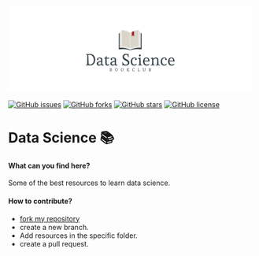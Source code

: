 ![logo](Assets/images/logo2.png)

[![GitHub issues](https://img.shields.io/github/issues/Prudhvi0001/Data-Science-Resources)](https://github.com/Prudhvi0001/Data-Science-Resources/issues)
[![GitHub forks](https://img.shields.io/github/forks/Prudhvi0001/Data-Science-Resources)](https://github.com/Prudhvi0001/Data-Science-Resources/network)
[![GitHub stars](https://img.shields.io/github/stars/Prudhvi0001/Data-Science-Resources)](https://github.com/Prudhvi0001/Data-Science-Resources/stargazers)
[![GitHub license](https://img.shields.io/github/license/Prudhvi0001/Data-Science-Resources)](https://github.com/Prudhvi0001/Data-Science-Resources)

# Data Science 📚

#### What can you find here?
Some of the best resources to learn data science.

#### How to contribute?
- [fork my repository](https://github.com/Prudhvi0001/Data-Science-Resources/fork)
- create a new branch.
- Add resources in the specific folder.
- create a pull request.

